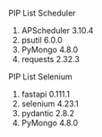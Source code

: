 PIP List Scheduler
1. APScheduler    3.10.4
2. psutil         6.0.0
3. PyMongo        4.8.0
4. requests       2.32.3

PIP List Selenium
1. fastapi        0.111.1
2. selenium       4.23.1
3. pydantic       2.8.2
4. PyMongo        4.8.0
